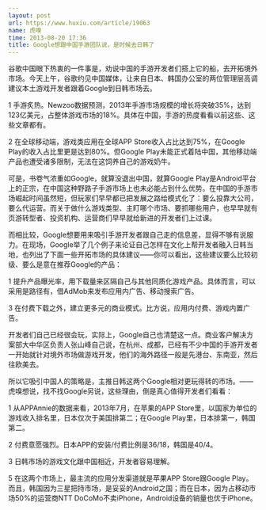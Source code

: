 ```yaml
---
layout: post
url: https://www.huxiu.com/article/19063
name: 虎嗅
time: 2013-08-20 17:36
title: Google想跟中国手游团队说，是时候去日韩了
---
```

谷歌中国眼下热衷的一件事是，劝说中国的手游开发者们搭上它的船，去开拓境外市场。今天上午，谷歌约见中国媒体，让来自日本、韩国办公室的两位管理层高调建议本土游戏开发者跟着Google到日韩市场去。

1 手游炙热。Newzoo数据预测，2013年手游市场规模的增长将突破35%，达到123亿美元，占整体游戏市场的18%。具体在中国，手游的热度看看以前这些、这些文章都有。

2 在全球移动端，游戏类应用在全球APP Store收入占比达到75%，在Google Play的收入占比里更是达到80%。但Google Play未能正式着陆中国，其他移动端产品也遭受诸多限制，无法在这饲养自己的游戏奶牛。

可是，书卷气浓重如Google，就算没退出中国，就算Google Play是Android平台上的正宗，在中国这种野路子手游市场上也未必能占到什么优势。在中国的手游市场崛起时间虽然短，但玩家们早早都已把发展之路给模式化了：要么投靠大公司，要么代运营。而关于做什么游戏类型、主盯哪个市场、要抓哪些用户，也早早就有页游转型者、投资机构、运营商们早早就给新进的开发者们上过课。

而相比较，Google想要用来吸引手游开发者跟自己走的信息差，显得不够有说服力。在现场，Google举了几个例子来论证自己怎样在文化上帮开发者融入日韩当地，也列出了下面一些开拓市场的具体建议——你可以看出，这些建议要么比较初级、要么是意在推荐Google的产品：

1 提升产品曝光率，用下载量来区隔自己与其他同质化游戏产品。具体而言，可以采用是路径有，借AdMob来发布应用内广告、移动搜索广告。

3 在付费下载之外，建立更多元的商业模式。比方说，应用内付费、游戏内置广告。

开发者们自己已经很会玩，实际上，Google自己也清楚这一点。商业客户解决方案部大中华区负责人张山峰自己说，在杭州、成都，已经有不少中国的手游开发者一开始就针对境外市场做游戏开发，他们的海外路径一般是先港台、东南亚，然后往欧美去。

所以它吸引中国人的策略是，主推日韩这两个Google相对更玩得转的市场。——虎嗅想说，找不找Google另说，这些理由，倒是真心值得开发者们看看：

1 从APPAnnie的数据来看，2013年7月，在苹果的APP Store里，以国家为单位的游戏收入排名里，日本仅次于美国排第二；在Google Play里，日本排第一，韩国第二。

2 付费意愿强烈。日本APP的安装/付费比例是36/18，韩国是40/4。

3 日韩市场的游戏文化跟中国相近，开发者容易理解。

5 在这两个市场上，最主流的应用分发渠道就是苹果APP Store跟Google Play。而且，韩国因为三星把持市场，是妥妥的Android之国；而在日本，因为占移动市场50%的运营商NTT DoCoMo不卖iPhone，Android设备的销量也优于iPhone。

